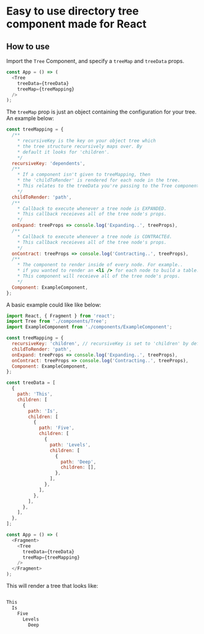 # Easy to use directory tree component made for React

## How to use

Import the ```Tree``` Component, and specify a ```treeMap``` and ```treeData``` props.

```javascript
const App = () => (
  <Tree
    treeData={treeData}
    treeMap={treeMapping}
  />
);
```

The ```treeMap``` prop is just an object containing the configuration for your tree. An example below:

```javascript
const treeMapping = {
  /**
    * recursiveKey is the key on your object tree which
    * the tree structure recursively maps over. By
    * default it looks for 'children'.
    */
  recursiveKey: 'dependents',
  /**
    * If a component isn't given to treeMapping, then
    * the 'childToRender' is rendered for each node in the tree.
    * This relates to the treeData you're passing to the Tree component.
    */
  childToRender: 'path',
  /**
    * Callback to execute whenever a tree node is EXPANDED.
    * This callback receieves all of the tree node's props.
    */
  onExpand: treeProps => console.log('Expanding..', treeProps),
  /**
    * Callback to execute whenever a tree node is CONTRACTEd.
    * This callback receieves all of the tree node's props.
    */
  onContract: treeProps => console.log('Contracting..', treeProps),
  /**
    * The component to render inside of every node. For example.. 
    * if you wanted to render an <li /> for each node to build a table.
    * This component will receieve all of the tree node's props. 
    */
  Component: ExampleComponent,
};
```

A basic example could like like below: 

```javascript
import React, { Fragment } from 'react';
import Tree from './components/Tree';
import ExampleComponent from './components/ExampleComponent';

const treeMapping = {
  recursiveKey: 'children', // recursiveKey is set to 'children' by default
  childToRender: 'path',
  onExpand: treeProps => console.log('Expanding..', treeProps),
  onContract: treeProps => console.log('Contracting..', treeProps),
  Component: ExampleComponent,
};

const treeData = [
  {
    path: 'This',
    children: [
      {
        path: 'Is',
        children: [
          {
            path: 'Five',
            children: [
              {
                path: 'Levels',
                children: [
                  {
                    path: 'Deep',
                    children: [],
                  },
                ],
              },
            ],
          },
        ],
      },
    ],
  },
];

const App = () => (
  <Fragment>
    <Tree
      treeData={treeData}
      treeMap={treeMapping}
    />
  </Fragment>
);
```

This will render a tree that looks like:

  ```bash

  This
    Is
      Five
        Levels
          Deep
  ```